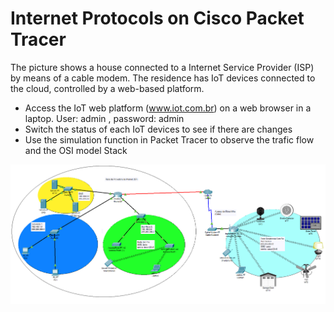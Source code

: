 
# Internet Protocols on Cisco Packet Tracer
The picture shows a house connected to a Internet Service Provider (ISP) by means of a cable modem. The residence has IoT devices connected to the cloud, controlled by a web-based platform. 
* Access the IoT web platform (www.iot.com.br) on a web browser in a laptop. 
    User: admin , password: admin
* Switch the status of each IoT devices to see if there are changes
* Use the simulation function in Packet Tracer to observe the trafic flow and the OSI model Stack

![Cisco Packet Tracer - Internet Protocols](../../../images/week_01_Internet_Protocols.png) 


